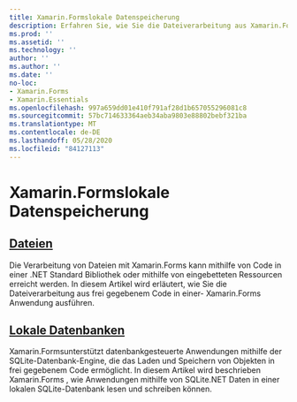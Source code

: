 ```yaml
---
title: Xamarin.Formslokale Datenspeicherung
description: Erfahren Sie, wie Sie die Dateiverarbeitung aus Xamarin.Forms frei gegebenem Code ausführen und wie Sie Daten in einer lokalen SQLite-Datenbank mithilfe von SQLite.net lesen und schreiben.
ms.prod: ''
ms.assetid: ''
ms.technology: ''
author: ''
ms.author: ''
ms.date: ''
no-loc:
- Xamarin.Forms
- Xamarin.Essentials
ms.openlocfilehash: 997a659dd01e410f791af28d1b657055296081c8
ms.sourcegitcommit: 57bc714633364aeb34aba9803e88802bebf321ba
ms.translationtype: MT
ms.contentlocale: de-DE
ms.lasthandoff: 05/28/2020
ms.locfileid: "84127113"
---
```

# <a name="xamarinforms-local-data-storage"></a>Xamarin.Formslokale Datenspeicherung

## <a name="files"></a>[Dateien](files.md)

Die Verarbeitung von Dateien mit Xamarin.Forms kann mithilfe von Code in einer .NET Standard Bibliothek oder mithilfe von eingebetteten Ressourcen erreicht werden. In diesem Artikel wird erläutert, wie Sie die Dateiverarbeitung aus frei gegebenem Code in einer- Xamarin.Forms Anwendung ausführen.

## <a name="local-databases"></a>[Lokale Datenbanken](databases.md)

Xamarin.Formsunterstützt datenbankgesteuerte Anwendungen mithilfe der SQLite-Datenbank-Engine, die das Laden und Speichern von Objekten in frei gegebenem Code ermöglicht. In diesem Artikel wird beschrieben Xamarin.Forms , wie Anwendungen mithilfe von SQLite.NET Daten in einer lokalen SQLite-Datenbank lesen und schreiben können.
